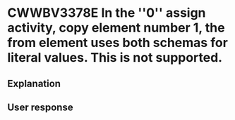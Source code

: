 # CWWBV3378E In the ''0'' assign activity, copy element number 1, the from element uses both schemas for literal values. This is not supported.

## Explanation

## User response